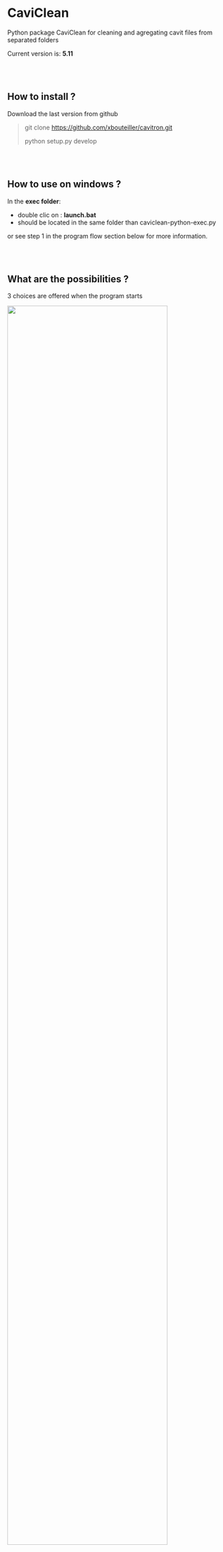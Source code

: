 # CaviClean

Python package CaviClean for cleaning and agregating cavit files from separated folders

Current version is: **5.11**

<br/><br/>

## How to install ?

Download the last version from github

>
> git clone https://github.com/xbouteiller/cavitron.git
>
> python setup.py develop
>


<br/><br/>

## How to use on windows ?

In the **exec folder**:

- double clic on : **launch.bat**
- should be located in the same folder than caviclean-python-exec.py

or see step 1 in the program flow section below for more information.

<br/><br/>


## What are the possibilities ?

3 choices are offered when the program starts

<img src="img/2021-03-04_12-16_1.png" width="85%" height="85%">

### 1. Parse a folder and subfolders
- automatically detect raw files from cavitron within each subfolder
- check the coherence of files within each subfolder
- finally concatenate all files

### 2. Check and correct an individual file already made by the program
- useful if we want to inactive individuals, change some columns values (e.g. treatement) 

### 3. Concatenate 2 files
- typically if we want to add a new population to the already made database
	

<br/><br/>
	
## What do the program ?

1. Detection of error within several columns (e.g. typos)
	- if potential errors are detected, several options are proposed to the user to correct them	

2. Concatenation of files

3. Assert if each cavit number corresponds to an individual
	- based on the comination of several columns (campaign name, species, treatment, repetition, tree number - sample ref 2 -)
	- if a problem is detected several options are available (do nothing, automatically compute repetition number, change a column value, inactive individual)
	

<br/><br/>


## Program flow

Detailled flow of the method 1, other methods are very similar but are useful to check an alrealdy created file or to merge two cavitron files.

### 1. Parse a folder and subfolders

The program works on raw files edited by the cavisoft program. The name of the columns should not have been modified. For better integration, it is excepted that for each population (i.e. a set of files within the same folder), the cavitron number (sample ref 1) be unique. The sample ref 2 must correspond to the number of the tree. In case of several measures was conducted on the same individual, the program will propose to add a repetition in a neww column called REP.

#### Step 1

1. Change the path to the python script **caviclean-python-exec.py** in the file **launch.bat** file if you are on windows, or in the **launch-linux.desktop** file if you are on linux, then double click on it, the program should be executed in a console. (In linux, it can be necessary to allow execution of desktop files before).
<img src="img/2021-03-02_13-48_1.png" width="100%" height="100%">

#### Step 2

2. The program ask to chose a folder that will be parsed including its subfolders
<img src="img/2021-03-04_12-16.png" width="75%" height="75%">

#### Step 3

3. A method for detecting cavitron's files must be chosen. There is two possibilities : either the program detect files' name containing both a number and .csv extension nor the program detect files containing the string "cavisoft" in the first row. Number of detected files within folder and subfolders will be printed in the console.
<img src="img/2021-03-02_12-45.png" width="75%" height="75%">

#### Step 4

4. The program looks for errors or inconsistency within several columns. If a potential problem is detected, the program propose some action in order to fix it.
<img src="img/2021-03-02_12-45_1.png" width="75%" height="75%">

For example here, the program detects 3 differents values for the treatment column : adult, young and empty values (nan). It seems that someone forgot to fill the column for one individual, so it is possible to fix the problem by modifying empty value with a new value (choice 2) or to erase the empy rows (choice 4). Other typos (e.g. on adult or young) could have also been fixed here by selecting more values to modify.
<img src="img/2021-03-04_12-22.png" width="75%" height="75%">

#### Step 5

5. The program ask if we want to modify inactive manually some invdividuals. By convention, inactivated individuals are reported with a 'yes' in the Note column. To inactive individuals, you must provide the identifiant (i.e. cavitron number, sample ref 1).
<img src="img/2021-03-02_13-39.png" width="75%" height="75%">

#### Step 6

6. It is possbile to access and modify manually individual values within a broad choice of columns if needed. To modify individual values, you must provide the identifiant (i.e. cavitron number, sample ref 1).
<img src="img/2021-03-02_13-39_1.png" width="75%" height="75%">

#### Step 7

7. The program creates a REP column (for repetition) if it isn't exist with a value of 1 by default then its check the unicity of the individuales. Each individual must correspond to an unique combinaison of campaign name, sampling location, species, treatment, tree number and repetion must correspond to an unique individual. if duplicated individuals are detected the program propsoe several option to fix it. For example it is possible to compute repetition numbers with different values for each duplicated individual.
<img src="img/2021-03-04_12-41.png" width="75%" height="75%">

Please note that this step can be long for large dataframe as every pairwise combinaisons are assessed.

#### Step 8

8. Lastly, the program provide a summary of the data frame and then propose to save the data frame.
<img src="img/2021-03-02_13-40.png" width="75%" height="75%">


<br/><br/>


## Important 
	
sample ref 1 - cavitron number - can never be changed by the program